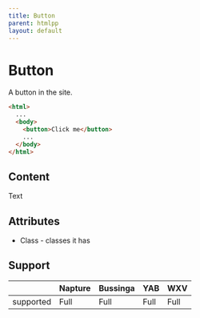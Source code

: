 ```yaml
---
title: Button
parent: htmlpp
layout: default
---
```

# Button
A button in the site.

```html
<html>
  ...
  <body>
    <button>Click me</button>
    ...
  </body>
</html>
```

## Content
Text

## Attributes
- Class - classes it has

## Support

|           | Napture | Bussinga | YAB  | WXV  |
| --------- | ------- | -------- | ---- | ---- |
| supported | Full    | Full     | Full | Full |
